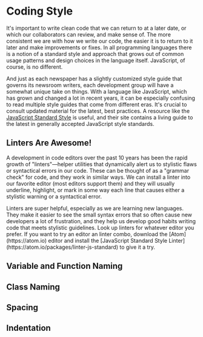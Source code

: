 # Coding Style

It's important to write clean code that we can return to at a later date, or which our collaborators can review, and make sense of. The more consistent we are with how we write our code, the easier it is to return to it later and make improvements or fixes. In all programming languages there is a notion of a standard style and approach that grows out of common usage patterns and design choices in the language itself. JavaScript, of course, is no different.

And just as each newspaper has a slightly customized style guide that governs its newsroom writers, each development group will have a somewhat unique take on things. With a language like JavaScript, which has grown and changed a lot in recent years, it can be especially confusing to read multiple style guides that come from different eras. It's crucial to consult updated material for the latest, best practices. A resource like the [JavaScript Standard Style](https://standardjs.com/rules.html) is useful, and their site contains a living guide to the latest in generally accepted JavaScript style standards.

<div class="tip-box">
<h2>Linters Are Awesome!</h2>
<p>A development in code editors over the past 10 years has been the rapid growth of "linters"&mdash;helper utilities that dynamically alert us to stylistic flaws or syntactical errors in our code. These can be thought of as a "grammar check" for code, and they work in similar ways. We can install a linter into our favorite editor (most editors support them) and they will usually underline, highlight, or mark in some way each line that causes either a stylistic warning or a syntactical error.</p>

<p>Linters are super helpful, especially as we are learning new languages. They make it easier to see the small syntax errors that so often cause new developers a lot of frustration, and they help us develop good habits writing code that meets stylistic guidelines. Look up linters for whatever editor you prefer. If you want to try an editor an linter combo, download the [Atom](https://atom.io) editor and install the [JavaScript Standard Style Linter](https://atom.io/packages/linter-js-standard) to give it a try.</p>

</div>

## Variable and Function Naming

## Class Naming

## Spacing

## Indentation